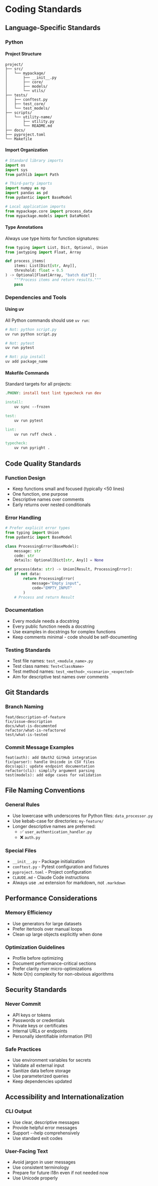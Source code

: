 # Coding Standards

## Language-Specific Standards

### Python

#### Project Structure
```
project/
├── src/
│   └── mypackage/
│       ├── __init__.py
│       ├── core/
│       ├── models/
│       └── utils/
├── tests/
│   ├── conftest.py
│   ├── test_core/
│   └── test_models/
├── scripts/
│   └── utility-name/
│       ├── utility.py
│       └── README.md
├── docs/
├── pyproject.toml
└── Makefile
```

#### Import Organization
```python
# Standard library imports
import os
import sys
from pathlib import Path

# Third-party imports
import numpy as np
import pandas as pd
from pydantic import BaseModel

# Local application imports
from mypackage.core import process_data
from mypackage.models import DataModel
```

#### Type Annotations
Always use type hints for function signatures:
```python
from typing import List, Dict, Optional, Union
from jaxtyping import Float, Array

def process_items(
    items: List[Dict[str, Any]], 
    threshold: float = 0.5
) -> Optional[Float[Array, "batch dim"]]:
    """Process items and return results."""
    pass
```

### Dependencies and Tools

#### Using uv
All Python commands should use `uv run`:
```bash
# Not: python script.py
uv run python script.py

# Not: pytest
uv run pytest

# Not: pip install
uv add package_name
```

#### Makefile Commands
Standard targets for all projects:
```makefile
.PHONY: install test lint typecheck run dev

install:
	uv sync --frozen

test:
	uv run pytest

lint:
	uv run ruff check .

typecheck:
	uv run pyright .
```

## Code Quality Standards

### Function Design
- Keep functions small and focused (typically <50 lines)
- One function, one purpose
- Descriptive names over comments
- Early returns over nested conditionals

### Error Handling
```python
# Prefer explicit error types
from typing import Union
from pydantic import BaseModel

class ProcessingError(BaseModel):
    message: str
    code: str
    details: Optional[Dict[str, Any]] = None

def process(data: str) -> Union[Result, ProcessingError]:
    if not data:
        return ProcessingError(
            message="Empty input", 
            code="EMPTY_INPUT"
        )
    # Process and return Result
```

### Documentation
- Every module needs a docstring
- Every public function needs a docstring
- Use examples in docstrings for complex functions
- Keep comments minimal - code should be self-documenting

### Testing Standards
- Test file names: `test_<module_name>.py`
- Test class names: `Test<ClassName>`
- Test method names: `test_<method>_<scenario>_<expected>`
- Aim for descriptive test names over comments

## Git Standards

### Branch Naming
```
feat/description-of-feature
fix/issue-description
docs/what-is-documented
refactor/what-is-refactored
test/what-is-tested
```

### Commit Message Examples
```
feat(auth): add OAuth2 GitHub integration
fix(parser): handle Unicode in CSV files
docs(api): update endpoint documentation
refactor(cli): simplify argument parsing
test(models): add edge cases for validation
```

## File Naming Conventions

### General Rules
- Use lowercase with underscores for Python files: `data_processor.py`
- Use kebab-case for directories: `my-feature/`
- Longer descriptive names are preferred: 
  - ✅ `user_authentication_handler.py`
  - ❌ `auth.py`

### Special Files
- `__init__.py` - Package initialization
- `conftest.py` - Pytest configuration and fixtures
- `pyproject.toml` - Project configuration
- `CLAUDE.md` - Claude Code instructions
- Always use `.md` extension for markdown, not `.markdown`

## Performance Considerations

### Memory Efficiency
- Use generators for large datasets
- Prefer itertools over manual loops
- Clean up large objects explicitly when done

### Optimization Guidelines
- Profile before optimizing
- Document performance-critical sections
- Prefer clarity over micro-optimizations
- Note O(n) complexity for non-obvious algorithms

## Security Standards

### Never Commit
- API keys or tokens
- Passwords or credentials  
- Private keys or certificates
- Internal URLs or endpoints
- Personally identifiable information (PII)

### Safe Practices
- Use environment variables for secrets
- Validate all external input
- Sanitize data before storage
- Use parameterized queries
- Keep dependencies updated

## Accessibility and Internationalization

### CLI Output
- Use clear, descriptive messages
- Provide helpful error messages
- Support --help comprehensively
- Use standard exit codes

### User-Facing Text
- Avoid jargon in user messages
- Use consistent terminology
- Prepare for future i18n even if not needed now
- Use Unicode properly